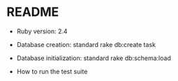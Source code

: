 # README
* Ruby version: 2.4

* Database creation: standard rake db:create task

* Database initialization: standard rake db:schema:load

* How to run the test suite
